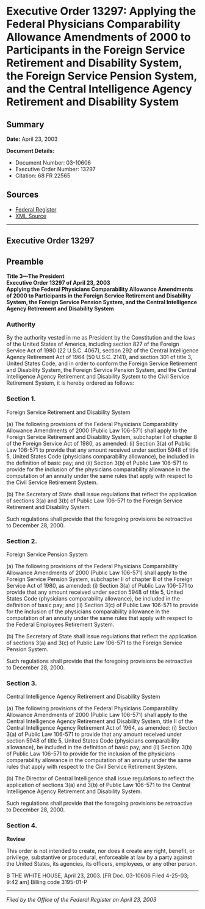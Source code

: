 # Executive Order 13297: Applying the Federal Physicians Comparability Allowance Amendments of 2000 to Participants in the Foreign Service Retirement and Disability System, the Foreign Service Pension System, and the Central Intelligence Agency Retirement and Disability System

## Summary

**Date:** April 23, 2003

**Document Details:**
- Document Number: 03-10606
- Executive Order Number: 13297
- Citation: 68 FR 22565

## Sources
- [Federal Register](https://www.federalregister.gov/documents/2003/04/28/03-10606/applying-the-federal-physicians-comparability-allowance-amendments-of-2000-to-participants-in-the)
- [XML Source](https://www.federalregister.gov/documents/full_text/xml/2003/04/28/03-10606.xml)

---

## Executive Order 13297

## Preamble

**Title 3—The President**  
**Executive Order 13297 of April 23, 2003**  
**Applying the Federal Physicians Comparability Allowance Amendments of 2000 to Participants in the Foreign Service Retirement and Disability System, the Foreign Service Pension System, and the Central Intelligence Agency Retirement and Disability System**

### Authority

By the authority vested in me as President by the Constitution and the laws of the United States of America, including section 827 of the Foreign Service Act of 1980 (22 U.S.C. 4067), section 292 of the Central Intelligence Agency Retirement Act of 1964 (50 U.S.C. 2141), and section 301 of title 3, United States Code, and in order to conform the Foreign Service Retirement and Disability System, the Foreign Service Pension System, and the Central Intelligence Agency Retirement and Disability System to the Civil Service Retirement System, it is hereby ordered as follows:
### Section 1.

Foreign Service Retirement and Disability System

(a) The following provisions of the Federal Physicians Comparability Allowance Amendments of 2000 (Public Law 106-571) shall apply to the Foreign Service Retirement and Disability System, subchapter I of chapter 8 of the Foreign Service Act of 1980, as amended:
    (i) Section 3(a) of Public Law 106-571 to provide that any amount received under section 5948 of title 5, United States Code (physicians comparability allowance), be included in the definition of basic pay; and
    (ii) Section 3(b) of Public Law 106-571 to provide for the inclusion of the physicians comparability allowance in the computation of an annuity under the same rules that apply with respect to the Civil Service Retirement System.

(b) The Secretary of State shall issue regulations that reflect the application of sections 3(a) and 3(b) of Public Law 106-571 to the Foreign Service Retirement and Disability System.

Such regulations shall provide that the foregoing provisions be retroactive to December 28, 2000.
### Section 2.

Foreign Service Pension System

(a) The following provisions of the Federal Physicians Comparability Allowance Amendments of 2000 (Public Law 106-571) shall apply to the Foreign Service Pension System, subchapter II of chapter 8 of the Foreign Service Act of 1980, as amended:
    (i) Section 3(a) of Public Law 106-571 to provide that any amount received under section 5948 of title 5, United States Code (physicians comparability allowance), be included in the definition of basic pay; and
    (ii) Section 3(c) of Public Law 106-571 to provide for the inclusion of the physicians comparability allowance in the computation of an annuity under the same rules that apply with respect to the Federal Employees Retirement System.

(b) The Secretary of State shall issue regulations that reflect the application of sections 3(a) and 3(c) of Public Law 106-571 to the Foreign Service Pension System.

Such regulations shall provide that the foregoing provisions be retroactive to December 28, 2000.
### Section 3.

Central Intelligence Agency Retirement and Disability System

(a) The following provisions of the Federal Physicians Comparability Allowance Amendments of 2000 (Public Law 106-571) shall apply to the 
Central Intelligence Agency Retirement and Disability System, title II of the Central Intelligence Agency Retirement Act of 1964, as amended:
    (i) Section 3(a) of Public Law 106-571 to provide that any amount received under section 5948 of title 5, United States Code (physicians comparability allowance), be included in the definition of basic pay; and
    (ii) Section 3(b) of Public Law 106-571 to provide for the inclusion of the physicians comparability allowance in the computation of an annuity under the same rules that apply with respect to the Civil Service Retirement System.

(b) The Director of Central Intelligence shall issue regulations to reflect the application of sections 3(a) and 3(b) of Public Law 106-571 to the Central Intelligence Agency Retirement and Disability System.

Such regulations shall provide that the foregoing provisions be retroactive to December 28, 2000.
### Section 4.

**Review**

This order is not intended to create, nor does it create any right, benefit, or privilege, substantive or procedural, enforceable at law by a party against the United States, its agencies, its officers, employees, or any other person.

B
THE WHITE HOUSE,
April 23, 2003.
[FR Doc. 03-10606
Filed 4-25-03; 9:42 am]
Billing code 3195-01-P

---

*Filed by the Office of the Federal Register on April 23, 2003*

